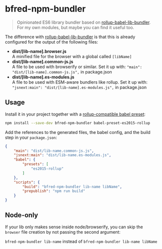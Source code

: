 # bfred-npm-bundler 

> Opinionated ES6 library bundler based on [rollup-babel-lib-bundler](https://github.com/frostney/rollup-babel-lib-bundler). For my own modules, but maybe you can find it useful too.

The difference with [rollup-babel-lib-bundler](https://github.com/frostney/rollup-babel-lib-bundler) is that this is already configured for the output of the following files:

* **dist/[lib-name].browser.js**  
	A minified file for the browser with a global called `[libName]`
* **dist/[lib-name].common-js.js**  
	A file to be used with browserify or similar. Set it up with:
	`"main": "dist/[lib-name].common-js.js",` in package.json
* **dist/[lib-name].es-modules.js**  
	A file to be used with ESM-aware bundlers like rollup. Set it up with:
	`"jsnext:main": "dist/[lib-name].es-modules.js",` in package.json

## Usage

Install it in your project together with a [rollup-compatible babel preset](https://github.com/rollup/rollup-plugin-babel#configuring-babel):

```sh
npm install --save-dev bfred-npm-bundler babel-preset-es2015-rollup
```

Add the references to the generated files, the babel config, and the build step in your `package.json`:

```json
{
	"main": "dist/lib-name.common-js.js",
	"jsnext:main": "dist/lib-name.es-modules.js",
	"babel": {
		"presets": [
			"es2015-rollup"
		]
	},
	"scripts": {
		"build": "bfred-npm-bundler lib-name libName",
		"prepublish": "npm run build"
	}
}
```

## Node-only

If your lib only makes sense inside node/browserify, you can skip the `browser` file creation by not passing the second argument:

`bfred-npm-bundler lib-name` instead of `bfred-npm-bundler lib-name libName`